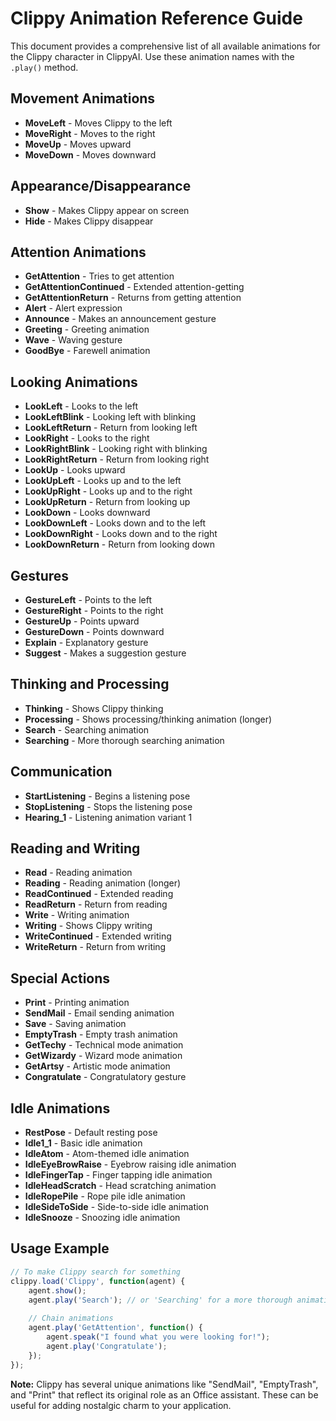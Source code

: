 # Clippy Animation Reference Guide

This document provides a comprehensive list of all available animations for the Clippy character in ClippyAI. Use these animation names with the `.play()` method.

## Movement Animations
- **MoveLeft** - Moves Clippy to the left
- **MoveRight** - Moves to the right
- **MoveUp** - Moves upward
- **MoveDown** - Moves downward

## Appearance/Disappearance
- **Show** - Makes Clippy appear on screen
- **Hide** - Makes Clippy disappear

## Attention Animations
- **GetAttention** - Tries to get attention
- **GetAttentionContinued** - Extended attention-getting
- **GetAttentionReturn** - Returns from getting attention
- **Alert** - Alert expression
- **Announce** - Makes an announcement gesture
- **Greeting** - Greeting animation
- **Wave** - Waving gesture
- **GoodBye** - Farewell animation

## Looking Animations
- **LookLeft** - Looks to the left
- **LookLeftBlink** - Looking left with blinking
- **LookLeftReturn** - Return from looking left
- **LookRight** - Looks to the right
- **LookRightBlink** - Looking right with blinking
- **LookRightReturn** - Return from looking right
- **LookUp** - Looks upward
- **LookUpLeft** - Looks up and to the left
- **LookUpRight** - Looks up and to the right
- **LookUpReturn** - Return from looking up
- **LookDown** - Looks downward
- **LookDownLeft** - Looks down and to the left
- **LookDownRight** - Looks down and to the right
- **LookDownReturn** - Return from looking down

## Gestures
- **GestureLeft** - Points to the left
- **GestureRight** - Points to the right
- **GestureUp** - Points upward
- **GestureDown** - Points downward
- **Explain** - Explanatory gesture
- **Suggest** - Makes a suggestion gesture

## Thinking and Processing
- **Thinking** - Shows Clippy thinking
- **Processing** - Shows processing/thinking animation (longer)
- **Search** - Searching animation
- **Searching** - More thorough searching animation

## Communication
- **StartListening** - Begins a listening pose
- **StopListening** - Stops the listening pose
- **Hearing_1** - Listening animation variant 1

## Reading and Writing
- **Read** - Reading animation
- **Reading** - Reading animation (longer)
- **ReadContinued** - Extended reading
- **ReadReturn** - Return from reading
- **Write** - Writing animation
- **Writing** - Shows Clippy writing
- **WriteContinued** - Extended writing
- **WriteReturn** - Return from writing

## Special Actions
- **Print** - Printing animation
- **SendMail** - Email sending animation
- **Save** - Saving animation 
- **EmptyTrash** - Empty trash animation
- **GetTechy** - Technical mode animation
- **GetWizardy** - Wizard mode animation
- **GetArtsy** - Artistic mode animation
- **Congratulate** - Congratulatory gesture

## Idle Animations
- **RestPose** - Default resting pose
- **Idle1_1** - Basic idle animation
- **IdleAtom** - Atom-themed idle animation
- **IdleEyeBrowRaise** - Eyebrow raising idle animation
- **IdleFingerTap** - Finger tapping idle animation
- **IdleHeadScratch** - Head scratching animation
- **IdleRopePile** - Rope pile idle animation
- **IdleSideToSide** - Side-to-side idle animation
- **IdleSnooze** - Snoozing idle animation

## Usage Example
```javascript
// To make Clippy search for something
clippy.load('Clippy', function(agent) {
    agent.show();
    agent.play('Search'); // or 'Searching' for a more thorough animation
    
    // Chain animations
    agent.play('GetAttention', function() {
        agent.speak("I found what you were looking for!");
        agent.play('Congratulate');
    });
});
```

**Note:** Clippy has several unique animations like "SendMail", "EmptyTrash", and "Print" that reflect its original role as an Office assistant. These can be useful for adding nostalgic charm to your application.